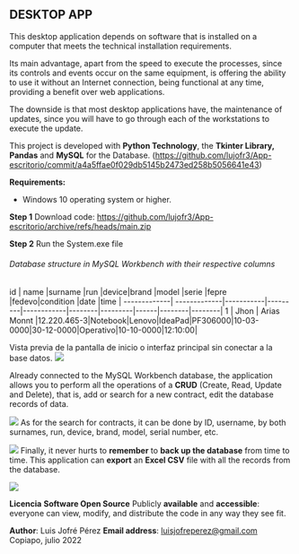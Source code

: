 ##  **DESKTOP APP**

This desktop application depends on software that is installed on a computer that meets the technical installation requirements.

Its main advantage, apart from the speed to execute the processes, since its controls and events occur on the same equipment, is offering the ability to use it without an Internet connection, being functional at any time, providing a benefit over web applications.

The downside is that most desktop applications have, the maintenance of updates, since you will have to go through each of the workstations to execute the update.

This project is developed with **Python Technology**, the **Tkinter Library, Pandas** and **MySQL** for the Database.
(https://github.com/lujofr3/App-escritorio/commit/a4a5ffae0f029db5145b2473ed258b5056641e43)

**Requirements:**
- Windows 10 operating system or higher.

**Step 1**
Download code: https://github.com/lujofr3/App-escritorio/archive/refs/heads/main.zip

**Step 2**
Run the System.exe file


###### Database structure in MySQL Workbench with their respective columns

id	| name	|surname	|run		|device|brand	|model	|serie	|fepre	|fedevo|condition	|date	|time	|
-------------| -------------|-----------|---------|------------|--------|---------|------|--------|--------|
1 | Jhon  | Arias Monnt  |12.220.465-3|Notebook|Lenovo|IdeaPad|PF306000|10-03-0000|30-12-0000|Operativo|10-10-0000|12:10:00|


Vista previa de la pantalla de inicio o interfaz principal sin conectar a la base datos.
![](https://i.postimg.cc/8cKC0ccp/Captura1.png)

Already connected to the MySQL Workbench database, the application allows you to perform all the operations of a **CRUD** (Create, Read, Update and Delete), that is, add or search for a new contract, edit the database records of data.

![](https://i.postimg.cc/Wp6YJrqL/Captura2.png)
As for the search for contracts, it can be done by ID, username, by both surnames, run, device, brand, model, serial number, etc.

![](https://i.postimg.cc/D0yrGSRn/Captura3.png)
Finally, it never hurts to **remember** to **back up the database** from time to time. This application can **export** an **Excel CSV** file with all the records from the database.

![](https://i.postimg.cc/t4HgvKCV/Captura4.png)

**Licencia**
**Software Open Source**
Publicly **available** and **accessible**: everyone can view, modify, and distribute the code in any way they see fit.


**Author**: Luis Jofré Pérez
**Email address**: luisjofreperez@gmail.com
Copiapo, julio 2022
